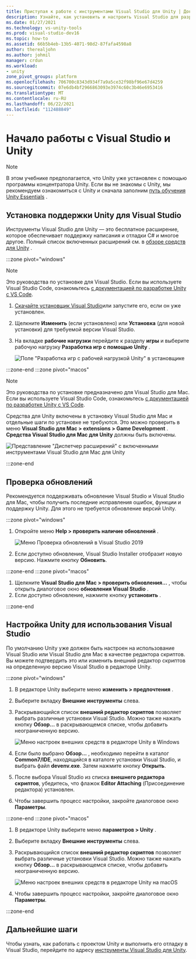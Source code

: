 ```yaml
---
title: Приступая к работе с инструментами Visual Studio для Unity | Документы Майкрософт
description: Узнайте, как установить и настроить Visual Studio для разработки Unity.
ms.date: 01/27/2021
ms.technology: vs-unity-tools
ms.prod: visual-studio-dev16
ms.topic: how-to
ms.assetid: 66b5b4eb-13b5-4071-98d2-87fafa4598a8
author: therealjohn
ms.author: johmil
manager: crdun
ms.workload:
- unity
zone_pivot_groups: platform
ms.openlocfilehash: 706700c8343d934f7a9a5ce32f98bf96e67d4259
ms.sourcegitcommit: 07e6db4bf2966863093e3974c60c3b46e6953416
ms.translationtype: MT
ms.contentlocale: ru-RU
ms.lasthandoff: 06/22/2021
ms.locfileid: "112488849"
---
```

# <a name="get-started-with-visual-studio-and-unity"></a>Начало работы с Visual Studio и Unity

> [!NOTE]
> В этом учебнике предполагается, что Unity уже установлен с помощью программы концентратора Unity. Если вы не знакомы с Unity, мы рекомендуем ознакомиться с Unity и сначала заполним [путь обучения Unity Essentials](https://learn.unity.com/pathway/unity-essentials) .

## <a name="install-unity-support-for-visual-studio"></a>Установка поддержки Unity для Visual Studio

Инструменты Visual Studio для Unity — это бесплатное расширение, которое обеспечивает поддержку написания и отладки C# и многое другое. Полный список включенных расширений см. в [обзоре средств для Unity](./visual-studio-tools-for-unity.md) .

:::zone pivot="windows"

> [!NOTE]
> Это руководства по установке для Visual Studio. Если вы используете Visual Studio Code, ознакомьтесь [с документацией по разработке Unity с VS Code](https://code.visualstudio.com/docs/other/unity).

1. [Скачайте установщик Visual Studio](/visualstudio/install/install-visual-studio.md)или запустите его, если он уже установлен.
2. Щелкните **Изменить** (если установлено) или **Установка** (для новой установки) для требуемой версии Visual Studio.
3. На вкладке **рабочие нагрузки** перейдите к разделу **игры** и выберите рабочую нагрузку **Разработка игр с помощью Unity** .

    ![Поле "Разработка игр с рабочей нагрузкой Unity" в установщике](../media/vs/unity-workload.png)

:::zone-end
:::zone pivot="macos"

> [!NOTE]
> Это руководства по установке предназначено для Visual Studio для Mac. Если вы используете Visual Studio Code, ознакомьтесь [с документацией по разработке Unity с VS Code](https://code.visualstudio.com/docs/other/unity).

Средства для Unity включены в установку Visual Studio для Mac и отдельные шаги по установке не требуются. Это можно проверить в меню **Visual Studio для Mac > extensions > Game Development** . **Средства Visual Studio для Mac для Unity** должны быть включены.

![Представление "Диспетчер расширений" с включенными инструментами Visual Studio для Mac для Unity](../media/vsm/unity-workload.png)

:::zone-end

## <a name="check-for-updates"></a>Проверка обновлений

Рекомендуется поддерживать обновление Visual Studio и Visual Studio для Mac, чтобы получить последние исправления ошибок, функции и поддержку Unity. Для этого не требуется обновление версий Unity.

:::zone pivot="windows"

1. Откройте меню **Help > проверить наличие обновлений** .

    ![Меню Проверка обновлений в Visual Studio 2019](../media/vs/check-for-updates.png)

2. Если доступно обновление, Visual Studio Installer отобразит новую версию. Нажмите кнопку **Обновить**.

:::zone-end
:::zone pivot="macos"

1. Щелкните **Visual Studio для Mac > проверить обновления...** , чтобы открыть диалоговое окно **обновления Visual Studio** .
2. Если доступно обновление, нажмите кнопку **установить** .

:::zone-end

## <a name="configure-unity-to-use-visual-studio"></a>Настройка Unity для использования Visual Studio

По умолчанию Unity уже должен быть настроен на использование Visual Studio или Visual Studio для Mac в качестве редактора скриптов. Вы можете подтвердить это или изменить внешний редактор скриптов на определенную версию Visual Studio в редакторе Unity.

:::zone pivot="windows"

1. В редакторе Unity выберите меню **изменить > предпочтения** .
2. Выберите вкладку **Внешние инструменты** слева.
3. Раскрывающийся список **внешний редактор скриптов** позволяет выбрать различные установки Visual Studio. Можно также нажать кнопку **Обзор...** в раскрывающемся списке, чтобы добавить неограниченную версию.

    ![Меню настроек внешних средств в редакторе Unity в Windows](../media/vs/preferences-external-tools.png)

4. Если было выбрано **Обзор...** , необходимо перейти в каталог **Common7/IDE**, находящийся в каталоге установки Visual Studio, и выбрать файл **devenv.exe**. Затем нажмите кнопку **Открыть**.
5. После выбора Visual Studio из списка **внешнего редактора скриптов**, убедитесь, что флажок **Editor Attaching** (Присоединение редактора) установлен.
6. Чтобы завершить процесс настройки, закройте диалоговое окно **Параметры**.

:::zone-end
:::zone pivot="macos"

1. В редакторе Unity выберите меню **параметров > Unity** .
2. Выберите вкладку **Внешние инструменты** слева.
3. Раскрывающийся список **внешний редактор скриптов** позволяет выбрать различные установки Visual Studio. Можно также нажать кнопку **Обзор...** в раскрывающемся списке, чтобы добавить неограниченную версию.

    ![Меню настроек внешних средств в редакторе Unity на macOS](../media/vsm/preferences-external-tools.png)

4. Чтобы завершить процесс настройки, закройте диалоговое окно **Параметры**.

:::zone-end

## <a name="next-steps"></a>Дальнейшие шаги

 Чтобы узнать, как работать с проектом Unity и выполнить его отладку в Visual Studio, перейдите по адресу [инструменты Visual Studio для Unity](using-visual-studio-tools-for-unity.md).
